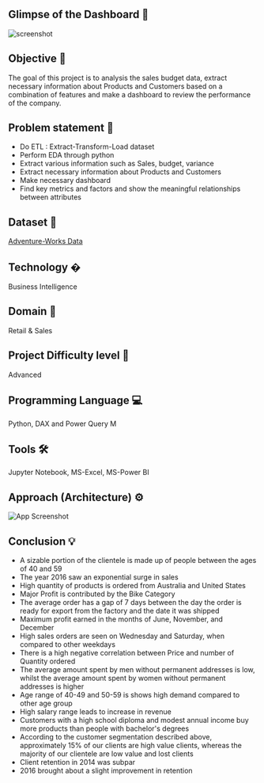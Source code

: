 ## Glimpse of the Dashboard 🎥
![screenshot](https://user-images.githubusercontent.com/69301816/188271334-a7446448-2b97-4dfe-8f96-26f2b655f554.gif)

## Objective 🎯
The goal of this project is to analysis the sales budget data, extract necessary information about Products and Customers based on a combination of features and make a dashboard to review the performance of the company.
## Problem statement 📜
- Do ETL : Extract-Transform-Load dataset
- Perform EDA through python
- Extract various information such as Sales, budget, variance
- Extract necessary information about Products and Customers
- Make necessary dashboard
- Find key metrics and factors and show the meaningful relationships between attributes

## Dataset 📀
[Adventure-Works Data](https://drive.google.com/drive/folders/165Pjmfb9W9PGy0rZjHEA22LW0Lt3Y-Q8)

## Technology �
Business Intelligence
## Domain 🛒
Retail & Sales
## Project Difficulty level 🥇
Advanced
## Programming Language 💻
Python, DAX and Power Query M
## Tools 🛠
Jupyter Notebook, MS-Excel, MS-Power BI
## Approach (Architecture) ⚙

![App Screenshot](https://user-images.githubusercontent.com/69301816/188277362-3fe42c14-97a2-437e-bb96-4d0c812d0136.JPG)

## Conclusion 💡
- A sizable portion of the clientele is made up of people between the ages of 40 and 59
- The year 2016 saw an exponential surge in sales
- High quantity of products is ordered from Australia and United States
- Major Profit is contributed by the Bike Category
- The average order has a gap of 7 days between the day the order is ready for export from the factory and the date it was shipped
- Maximum profit earned in the months of June, November, and December
- High sales orders are seen on Wednesday and Saturday, when compared to other weekdays
- There is a high negative correlation between Price and number of Quantity ordered
- The average amount spent by men without permanent addresses is low, whilst the average amount spent by women without permanent addresses is higher
- Age range of 40-49 and 50-59 is shows high demand compared to other age group
- High salary range leads to increase in revenue
- Customers with a high school diploma and modest annual income buy more products than people with bachelor's degrees
- According to the customer segmentation described above, approximately 15% of our clients are high value clients, whereas the majority of our clientele are low value and lost clients
- Client retention in 2014 was subpar
- 2016 brought about a slight improvement in retention


